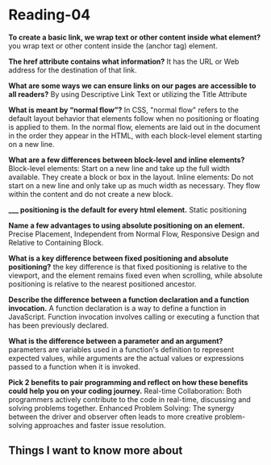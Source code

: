 # Reading-04 #

**To create a basic link, we wrap text or other content inside what element?**
you wrap text or other content inside the <a> (anchor tag) element.

**The href attribute contains what information?**
It has the URL or Web address for the destination of that link.

**What are some ways we can ensure links on our pages are accessible to all readers?**
By using Descriptive Link Text or utilizing the Title Attribute

**What is meant by “normal flow”?**
In CSS, "normal flow" refers to the default layout behavior that elements follow when no positioning or floating is applied to them. In the normal flow, elements are laid out in the document in the order they appear in the HTML, with each block-level element starting on a new line.

**What are a few differences between block-level and inline elements?**
Block-level elements: Start on a new line and take up the full width available. They create a block or box in the layout.
Inline elements: Do not start on a new line and only take up as much width as necessary. They flow within the content and do not create a new block.

**___ positioning is the default for every html element.**
Static positioning

**Name a few advantages to using absolute positioning on an element.**
Precise Placement, Independent from Normal Flow, Responsive Design and Relative to Containing Block.

**What is a key difference between fixed positioning and absolute positioning?**
 the key difference is that fixed positioning is relative to the viewport, and the element remains fixed even when scrolling, while absolute positioning is relative to the nearest positioned ancestor.

 **Describe the difference between a function declaration and a function invocation.**
 A function declaration is a way to define a function in JavaScript.
 Function invocation involves calling or executing a function that has been previously declared.

 **What is the difference between a parameter and an argument?**
 parameters are variables used in a function's definition to represent expected values, while arguments are the actual values or expressions passed to a function when it is invoked.

 **Pick 2 benefits to pair programming and reflect on how these benefits could help you on your coding journey.**
 Real-time Collaboration: Both programmers actively contribute to the code in real-time, discussing and solving problems together.
 Enhanced Problem Solving: The synergy between the driver and observer often leads to more creative problem-solving approaches and faster issue resolution.


 ## Things I want to know more about ##